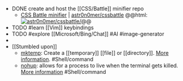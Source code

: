 - DONE create and host the [[CSS/Battle]] minifier repo
	- [CSS Battle minifier](https://cssminifier.vercel.app/) | [astr0n0mer/cssbattle](https://github.com/astr0n0mer/cssbattle)
	  @@html: <a href="https://github.com/astr0n0mer/cssbattle/"><img src="https://github-readme-stats-astronomer.vercel.app/api/pin/?username=astr0n0mer&repo=cssbattle&theme=tokyonight" alt="astr0n0mer/cssbattle/"/></a>@@
- TODO #learn [[Vim]] keybindings
- TODO #explore [[Microsoft/Bing/Chat]] #AI #image-generator
-
- [[Stumbled upon]]
	- [mktemp](https://command-not-found.com/mktemp): Create a [[temporary]] [[file]] or [[directory]]. [More information](https://man.openbsd.org/mktemp.1). #Shell/command
	- [nohup](https://command-not-found.com/nohup): allows for a process to live when the terminal gets killed. [More information](https://www.gnu.org/software/coreutils/manual/html_node/nohup-invocation.html#nohup-invocation) #Shell/command